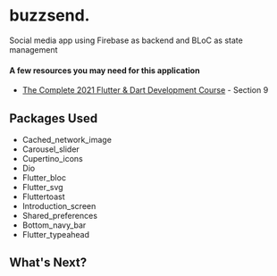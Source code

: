 # buzzsend.
Social media app using Firebase as backend and BLoC as state management

#### A few resources you may need for this application
<!-- - [Presentation with app screens](Carty_Presentation.xd) -->
- [The Complete 2021 Flutter & Dart Development Course](https://www.udemy.com/course/complete-flutter-arabic/)  - Section 9
<!--

## Screenshots from real app
|Dark Mode|Light Mode|
| ------------- | ------------- |
|![Alt text](Screenshots/Carty_Dark1.png?raw=true "Login")|![Alt text](Screenshots/Carty_Light1.png?raw=true "Login")|
|![Alt text](Screenshots/Carty_Dark2.png?raw=true "Login")|![Alt text](Screenshots/Carty_Light2.png?raw=true "Login")|

-->

## Packages Used
- Cached_network_image
- Carousel_slider
- Cupertino_icons
- Dio
- Flutter_bloc
- Flutter_svg
- Fluttertoast
- Introduction_screen
- Shared_preferences
- Bottom_navy_bar
- Flutter_typeahead

## What's Next?
<!-- - [ ] Responsive design
-->
